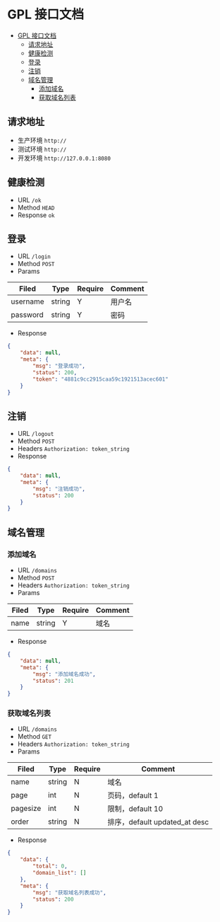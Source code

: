 # GPL 接口文档

- [GPL 接口文档](#gpl-接口文档)
  - [请求地址](#请求地址)
  - [健康检测](#健康检测)
  - [登录](#登录)
  - [注销](#注销)
  - [域名管理](#域名管理)
    - [添加域名](#添加域名)
    - [获取域名列表](#获取域名列表)

## 请求地址

* 生产环境 ``http://``
* 测试环境 ``http://``
* 开发环境 ``http://127.0.0.1:8080``

## 健康检测

* URL ``/ok``
* Method ``HEAD``
* Response ``ok``

## 登录

* URL ``/login``
* Method ``POST``
* Params

| Filed    | Type   | Require | Comment |
| -------- | ------ | ------- | ------- |
| username | string | Y       | 用户名 |
| password | string | Y       | 密码 |

* Response

```json
{
    "data": null,
    "meta": {
        "msg": "登录成功",
        "status": 200,
        "token": "4881c9cc2915caa59c1921513acec601"
    }
}
```

## 注销

* URL ``/logout``
* Method ``POST``
* Headers ``Authorization: token_string``
* Response

```json
{
    "data": null,
    "meta": {
        "msg": "注销成功",
        "status": 200
    }
}
```

## 域名管理

### 添加域名

* URL ``/domains``
* Method ``POST``
* Headers ``Authorization: token_string``
* Params

| Filed    | Type   | Require | Comment |
| -------- | ------ | ------- | ------- |
| name     | string | Y       | 域名 |

* Response

```json
{
    "data": null,
    "meta": {
        "msg": "添加域名成功",
        "status": 201
    }
}
```

### 获取域名列表

* URL ``/domains``
* Method ``GET``
* Headers ``Authorization: token_string``
* Params

| Filed    | Type   | Require | Comment |
| -------- | ------ | ------- | ------- |
| name     | string | N       | 域名 |
| page     | int    | N       | 页码，default 1 |
| pagesize | int    | N       | 限制，default 10|
| order    | string | N       | 排序，default updated_at desc |

* Response

```json
{
    "data": {
        "total": 0,
        "domain_list": []
    },
    "meta": {
        "msg": "获取域名列表成功",
        "status": 200
    }
}
```